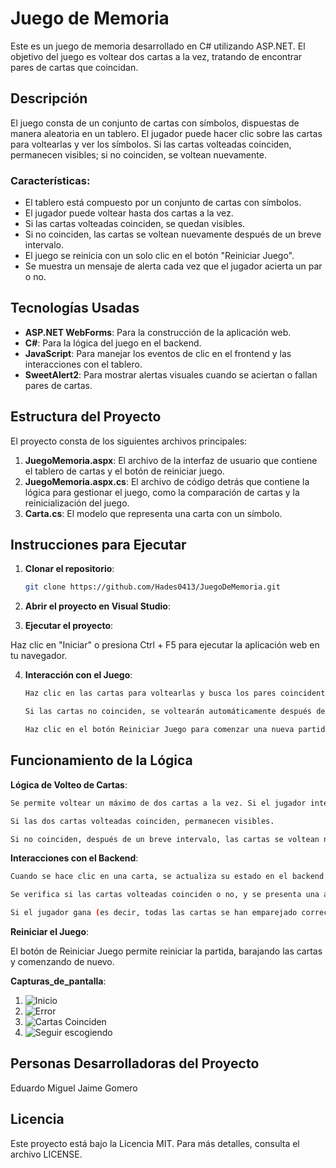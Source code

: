 # Juego de Memoria

Este es un juego de memoria desarrollado en C# utilizando ASP.NET. El objetivo del juego es voltear dos cartas a la vez, tratando de encontrar pares de cartas que coincidan.

## Descripción

El juego consta de un conjunto de cartas con símbolos, dispuestas de manera aleatoria en un tablero. El jugador puede hacer clic sobre las cartas para voltearlas y ver los símbolos. Si las cartas volteadas coinciden, permanecen visibles; si no coinciden, se voltean nuevamente.

### Características:

- El tablero está compuesto por un conjunto de cartas con símbolos.
- El jugador puede voltear hasta dos cartas a la vez.
- Si las cartas volteadas coinciden, se quedan visibles.
- Si no coinciden, las cartas se voltean nuevamente después de un breve intervalo.
- El juego se reinicia con un solo clic en el botón "Reiniciar Juego".
- Se muestra un mensaje de alerta cada vez que el jugador acierta un par o no.

## Tecnologías Usadas

- **ASP.NET WebForms**: Para la construcción de la aplicación web.
- **C#**: Para la lógica del juego en el backend.
- **JavaScript**: Para manejar los eventos de clic en el frontend y las interacciones con el tablero.
- **SweetAlert2**: Para mostrar alertas visuales cuando se aciertan o fallan pares de cartas.

## Estructura del Proyecto

El proyecto consta de los siguientes archivos principales:

1. **JuegoMemoria.aspx**: El archivo de la interfaz de usuario que contiene el tablero de cartas y el botón de reiniciar juego.
2. **JuegoMemoria.aspx.cs**: El archivo de código detrás que contiene la lógica para gestionar el juego, como la comparación de cartas y la reinicialización del juego.
3. **Carta.cs**: El modelo que representa una carta con un símbolo.

## Instrucciones para Ejecutar

1. **Clonar el repositorio**:

   ```bash
   git clone https://github.com/Hades0413/JuegoDeMemoria.git
   ```

2. **Abrir el proyecto en Visual Studio**:

3. **Ejecutar el proyecto**:

Haz clic en "Iniciar" o presiona Ctrl + F5 para ejecutar la aplicación web en tu navegador.

4. **Interacción con el Juego**:

   ```bash
   Haz clic en las cartas para voltearlas y busca los pares coincidentes.
   ```

   ```bash
   Si las cartas no coinciden, se voltearán automáticamente después de un breve intervalo.
   ```

   ```bash
   Haz clic en el botón Reiniciar Juego para comenzar una nueva partida.
   ```

## Funcionamiento de la Lógica

**Lógica de Volteo de Cartas**:

```bash
Se permite voltear un máximo de dos cartas a la vez. Si el jugador intenta voltear más de dos cartas, no se realiza ninguna acción.
```

```bash
Si las dos cartas volteadas coinciden, permanecen visibles.
```

```bash
Si no coinciden, después de un breve intervalo, las cartas se voltean nuevamente.
```

**Interacciones con el Backend**:

```bash
Cuando se hace clic en una carta, se actualiza su estado en el backend para mantener un registro de las cartas volteadas.
```

```bash
Se verifica si las cartas volteadas coinciden o no, y se presenta una alerta correspondiente.
```

```bash
Si el jugador gana (es decir, todas las cartas se han emparejado correctamente), se muestra una alerta de victoria.
```

**Reiniciar el Juego**:

El botón de Reiniciar Juego permite reiniciar la partida, barajando las cartas y comenzando de nuevo.

**Capturas_de_pantalla**:

1. ![Inicio](Capturas_de_pantalla/1.png)
2. ![Error](Capturas_de_pantalla/2.png)
3. ![Cartas Coinciden](Capturas_de_pantalla/3.png)
4. ![Seguir escogiendo](Capturas_de_pantalla/4.png)


## Personas Desarrolladoras del Proyecto
Eduardo Miguel Jaime Gomero

## Licencia
Este proyecto está bajo la Licencia MIT. Para más detalles, consulta el archivo LICENSE.
